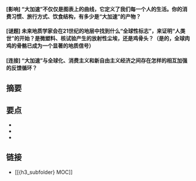 #### [影响] “大加速”不仅仅是图表上的曲线，它定义了我们每一个人的生活。你的消费习惯、旅行方式、饮食结构，有多少是“大加速”的产物？


#### [谜题] 未来地质学家会在21世纪的地层中找到什么“全球性标志”，来证明“人类世”的开始？是微塑料、核试验产生的放射性尘埃，还是鸡骨头？（是的，全球肉鸡的骨骼已成为一个显著的地质信号）


#### [连接] “大加速”与全球化、消费主义和新自由主义经济之间存在怎样的相互加强的反馈循环？


## 摘要


## 要点

- 
- 
- 

## 链接

- [[{h3_subfolder} MOC]]
